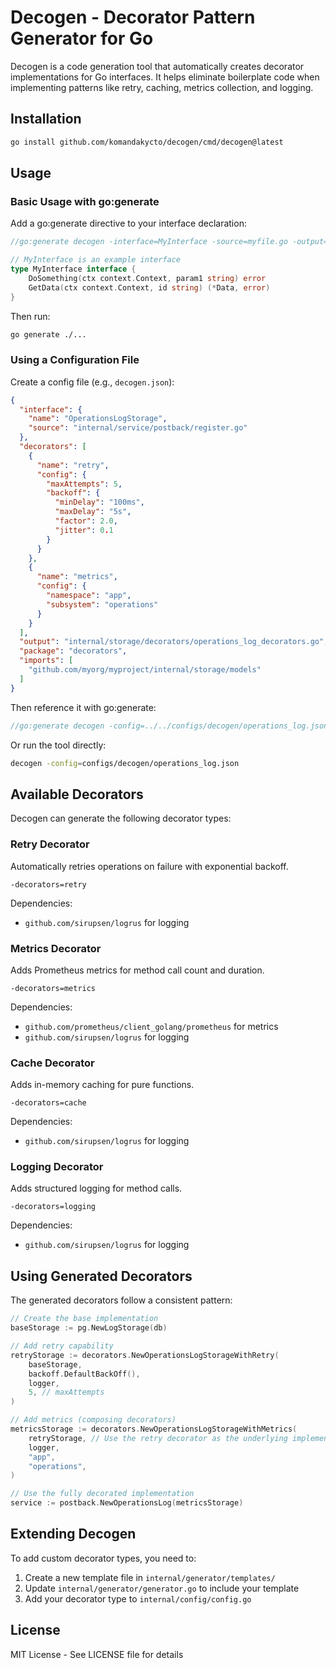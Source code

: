 # Decogen - Decorator Pattern Generator for Go

Decogen is a code generation tool that automatically creates decorator implementations for Go interfaces. It helps eliminate boilerplate code when implementing patterns like retry, caching, metrics collection, and logging.

## Installation

```bash
go install github.com/komandakycto/decogen/cmd/decogen@latest
```

## Usage

### Basic Usage with go:generate

Add a go:generate directive to your interface declaration:

```go
//go:generate decogen -interface=MyInterface -source=myfile.go -output=decorators/my_decorators.go -decorators=retry,logging

// MyInterface is an example interface
type MyInterface interface {
    DoSomething(ctx context.Context, param1 string) error
    GetData(ctx context.Context, id string) (*Data, error)
}
```

Then run:

```bash
go generate ./...
```

### Using a Configuration File

Create a config file (e.g., `decogen.json`):

```json
{
  "interface": {
    "name": "OperationsLogStorage",
    "source": "internal/service/postback/register.go"
  },
  "decorators": [
    {
      "name": "retry",
      "config": {
        "maxAttempts": 5,
        "backoff": {
          "minDelay": "100ms",
          "maxDelay": "5s",
          "factor": 2.0,
          "jitter": 0.1
        }
      }
    },
    {
      "name": "metrics",
      "config": {
        "namespace": "app",
        "subsystem": "operations"
      }
    }
  ],
  "output": "internal/storage/decorators/operations_log_decorators.go",
  "package": "decorators",
  "imports": [
    "github.com/myorg/myproject/internal/storage/models"
  ]
}
```

Then reference it with go:generate:

```go
//go:generate decogen -config=../../configs/decogen/operations_log.json
```

Or run the tool directly:

```bash
decogen -config=configs/decogen/operations_log.json
```

## Available Decorators

Decogen can generate the following decorator types:

### Retry Decorator

Automatically retries operations on failure with exponential backoff.

```
-decorators=retry
```

Dependencies:
- `github.com/sirupsen/logrus` for logging

### Metrics Decorator

Adds Prometheus metrics for method call count and duration.

```
-decorators=metrics
```

Dependencies:
- `github.com/prometheus/client_golang/prometheus` for metrics
- `github.com/sirupsen/logrus` for logging

### Cache Decorator

Adds in-memory caching for pure functions.

```
-decorators=cache
```

Dependencies:
- `github.com/sirupsen/logrus` for logging

### Logging Decorator

Adds structured logging for method calls.

```
-decorators=logging
```

Dependencies:
- `github.com/sirupsen/logrus` for logging

## Using Generated Decorators

The generated decorators follow a consistent pattern:

```go
// Create the base implementation
baseStorage := pg.NewLogStorage(db)

// Add retry capability
retryStorage := decorators.NewOperationsLogStorageWithRetry(
    baseStorage,
    backoff.DefaultBackOff(),
    logger,
    5, // maxAttempts
)

// Add metrics (composing decorators)
metricsStorage := decorators.NewOperationsLogStorageWithMetrics(
    retryStorage, // Use the retry decorator as the underlying implementation
    logger,
    "app",
    "operations",
)

// Use the fully decorated implementation
service := postback.NewOperationsLog(metricsStorage)
```

## Extending Decogen

To add custom decorator types, you need to:

1. Create a new template file in `internal/generator/templates/`
2. Update `internal/generator/generator.go` to include your template
3. Add your decorator type to `internal/config/config.go`

## License

MIT License - See LICENSE file for details